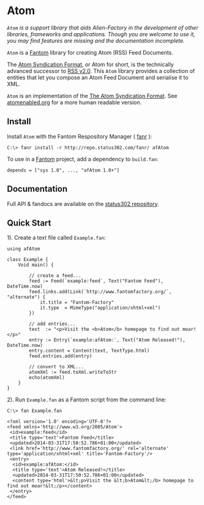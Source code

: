 # Atom

*`Atom` is a support library that aids Alien-Factory in the development of other libraries, frameworks and applications.
Though you are welcome to use it, you may find features are missing and the documentation incomplete.*

`Atom` is a [Fantom](http://fantom.org/) library for creating Atom (RSS) Feed Documents.

The [Atom Syndication Format](http://tools.ietf.org/html/rfc4287), or Atom for short, is the technically advanced successor to [RSS v2.0](http://www.rssboard.org/rss-specification).
This `Atom` library provides a collection of entities that let you compose an Atom Feed Document and serialise it to XML.

`Atom` is an implementation of the [The Atom Syndication Format](http://tools.ietf.org/html/rfc4287).
See [atomenabled.org](http://atomenabled.org/developers/syndication) for a more human readable version.



## Install

Install `Atom` with the Fantom Respository Manager ( [fanr](http://fantom.org/doc/docFanr/Tool.html#install) ):

    C:\> fanr install -r http://repo.status302.com/fanr/ afAtom

To use in a [Fantom](http://fantom.org/) project, add a dependency to `build.fan`:

    depends = ["sys 1.0", ..., "afAtom 1.0+"]



## Documentation

Full API & fandocs are available on the [status302 repository](http://repo.status302.com/doc/afAtom/#overview).



## Quick Start

1). Create a text file called `Example.fan`:

    using afAtom

    class Example {
        Void main() {
    
            // create a feed...
            feed := Feed(`example:feed`, Text("Fantom Feed"), DateTime.now)
            feed.links.add(Link(`http://www.fantomfactory.org/`, "alternate") {
                it.title = "Fantom-Factory"
                it.type  = MimeType("application/xhtml+xml")
            })
    
            // add entries...
            text  := "<p>Visit the <b>Atom</b> homepage to find out moar!</p>"
            entry := Entry(`example:afAtom:`, Text("Atom Released!"), DateTime.now)
            entry.content = Content(text, TextType.html)
            feed.entries.add(entry)
    
            // convert to XML...
            atomXml := feed.toXml.writeToStr
            echo(atomXml)
        }
    }

2). Run `Example.fan` as a Fantom script from the command line:

    C:\> fan Example.fan
    
    <?xml version='1.0' encoding='UTF-8'?>
    <feed xmlns='http://www.w3.org/2005/Atom'>
     <id>example:feed</id>
     <title type='text'>Fantom Feed</title>
     <updated>2014-03-31T17:50:52.786+01:00</updated>
     <link href='http://www.fantomfactory.org/' rel='alternate' type='application/xhtml+xml' title='Fantom-Factory'/>
     <entry>
      <id>example:afAtom:</id>
      <title type='text'>Atom Released!</title>
      <updated>2014-03-31T17:50:52.786+01:00</updated>
      <content type='html'>&lt;p>Visit the &lt;b>Atom&lt;/b> homepage to find out moar!&lt;/p></content>
     </entry>
    </feed>

